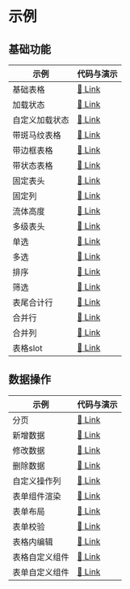 # 示例

## 基础功能

| 示例 | 代码与演示 |
| --- | --- |
| 基础表格 | [:link: Link](https://d2-projects.github.io/d2-admin/#/demo/d2-crud/demo1) |
| 加载状态 | [:link: Link](https://d2-projects.github.io/d2-admin/#/demo/d2-crud/demo27) |
| 自定义加载状态 | [:link: Link](https://d2-projects.github.io/d2-admin/#/demo/d2-crud/demo28) |
| 带斑马纹表格 | [:link: Link](https://d2-projects.github.io/d2-admin/#/demo/d2-crud/demo2) |
| 带边框表格 | [:link: Link](https://d2-projects.github.io/d2-admin/#/demo/d2-crud/demo3) |
| 带状态表格 | [:link: Link](https://d2-projects.github.io/d2-admin/#/demo/d2-crud/demo4) |
| 固定表头 | [:link: Link](https://d2-projects.github.io/d2-admin/#/demo/d2-crud/demo5) |
| 固定列 | [:link: Link](https://d2-projects.github.io/d2-admin/#/demo/d2-crud/demo6) |
| 流体高度 | [:link: Link](https://d2-projects.github.io/d2-admin/#/demo/d2-crud/demo7) |
| 多级表头 | [:link: Link](https://d2-projects.github.io/d2-admin/#/demo/d2-crud/demo8) |
| 单选 | [:link: Link](https://d2-projects.github.io/d2-admin/#/demo/d2-crud/demo9) |
| 多选 | [:link: Link](https://d2-projects.github.io/d2-admin/#/demo/d2-crud/demo10) |
| 排序 | [:link: Link](https://d2-projects.github.io/d2-admin/#/demo/d2-crud/demo11) |
| 筛选 | [:link: Link](https://d2-projects.github.io/d2-admin/#/demo/d2-crud/demo12) |
| 表尾合计行 | [:link: Link](https://d2-projects.github.io/d2-admin/#/demo/d2-crud/demo13) |
| 合并行 | [:link: Link](https://d2-projects.github.io/d2-admin/#/demo/d2-crud/demo14) |
| 合并列 | [:link: Link](https://d2-projects.github.io/d2-admin/#/demo/d2-crud/demo15) |
| 表格slot | [:link: Link](https://d2-projects.github.io/d2-admin/#/demo/d2-crud/demo24) |

## 数据操作

| 示例 | 代码与演示 |
| --- | --- |
| 分页 | [:link: Link](https://d2-projects.github.io/d2-admin/#/demo/d2-crud/demo29) |
| 新增数据 | [:link: Link](https://d2-projects.github.io/d2-admin/#/demo/d2-crud/demo16) |
| 修改数据 | [:link: Link](https://d2-projects.github.io/d2-admin/#/demo/d2-crud/demo17) |
| 删除数据 | [:link: Link](https://d2-projects.github.io/d2-admin/#/demo/d2-crud/demo18) |
| 自定义操作列 | [:link: Link](https://d2-projects.github.io/d2-admin/#/demo/d2-crud/demo19) |
| 表单组件渲染 | [:link: Link](https://d2-projects.github.io/d2-admin/#/demo/d2-crud/demo20) |
| 表单布局 | [:link: Link](https://d2-projects.github.io/d2-admin/#/demo/d2-crud/demo21) |
| 表单校验 | [:link: Link](https://d2-projects.github.io/d2-admin/#/demo/d2-crud/demo22) |
| 表格内编辑 | [:link: Link](https://d2-projects.github.io/d2-admin/#/demo/d2-crud/demo23) |
| 表格自定义组件 | [:link: Link](https://d2-projects.github.io/d2-admin/#/demo/d2-crud/demo25) |
| 表单自定义组件 | [:link: Link](https://d2-projects.github.io/d2-admin/#/demo/d2-crud/demo26) |
